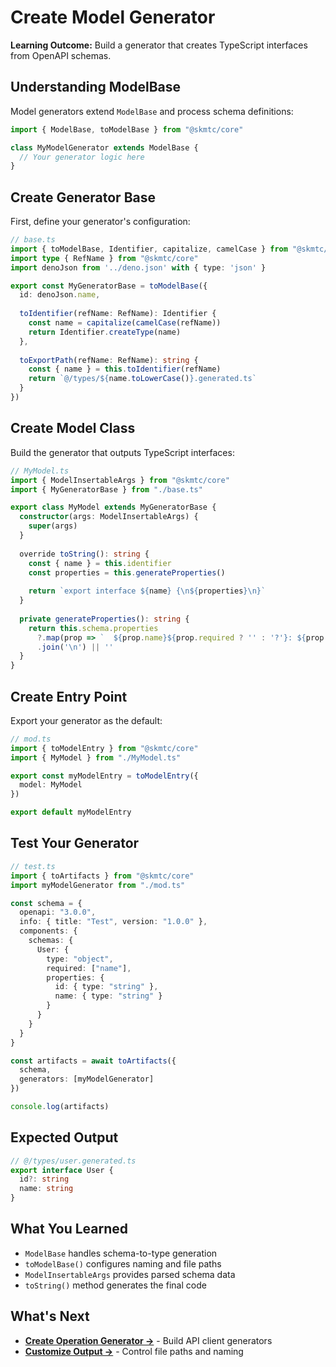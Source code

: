 # Create Model Generator

**Learning Outcome:** Build a generator that creates TypeScript interfaces from OpenAPI schemas.

## Understanding ModelBase

Model generators extend `ModelBase` and process schema definitions:

```typescript
import { ModelBase, toModelBase } from "@skmtc/core"

class MyModelGenerator extends ModelBase {
  // Your generator logic here
}
```

## Create Generator Base

First, define your generator's configuration:

```typescript
// base.ts
import { toModelBase, Identifier, capitalize, camelCase } from "@skmtc/core"
import type { RefName } from "@skmtc/core"
import denoJson from '../deno.json' with { type: 'json' }

export const MyGeneratorBase = toModelBase({
  id: denoJson.name,
  
  toIdentifier(refName: RefName): Identifier {
    const name = capitalize(camelCase(refName))
    return Identifier.createType(name)
  },
  
  toExportPath(refName: RefName): string {
    const { name } = this.toIdentifier(refName)
    return `@/types/${name.toLowerCase()}.generated.ts`
  }
})
```

## Create Model Class

Build the generator that outputs TypeScript interfaces:

```typescript
// MyModel.ts
import { ModelInsertableArgs } from "@skmtc/core"
import { MyGeneratorBase } from "./base.ts"

export class MyModel extends MyGeneratorBase {
  constructor(args: ModelInsertableArgs) {
    super(args)
  }
  
  override toString(): string {
    const { name } = this.identifier
    const properties = this.generateProperties()
    
    return `export interface ${name} {\n${properties}\n}`
  }
  
  private generateProperties(): string {
    return this.schema.properties
      ?.map(prop => `  ${prop.name}${prop.required ? '' : '?'}: ${prop.type}`)
      .join('\n') || ''
  }
}
```

## Create Entry Point

Export your generator as the default:

```typescript
// mod.ts
import { toModelEntry } from "@skmtc/core"
import { MyModel } from "./MyModel.ts"

export const myModelEntry = toModelEntry({
  model: MyModel
})

export default myModelEntry
```

## Test Your Generator

```typescript
// test.ts
import { toArtifacts } from "@skmtc/core"
import myModelGenerator from "./mod.ts"

const schema = {
  openapi: "3.0.0",
  info: { title: "Test", version: "1.0.0" },
  components: {
    schemas: {
      User: {
        type: "object",
        required: ["name"],
        properties: {
          id: { type: "string" },
          name: { type: "string" }
        }
      }
    }
  }
}

const artifacts = await toArtifacts({
  schema,
  generators: [myModelGenerator]
})

console.log(artifacts)
```

## Expected Output

```typescript
// @/types/user.generated.ts
export interface User {
  id?: string
  name: string
}
```

## What You Learned

- `ModelBase` handles schema-to-type generation
- `toModelBase()` configures naming and file paths
- `ModelInsertableArgs` provides parsed schema data
- `toString()` method generates the final code

## What's Next

- **[Create Operation Generator →](create-operation-generator.md)** - Build API client generators
- **[Customize Output →](customize-output.md)** - Control file paths and naming